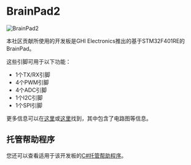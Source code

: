 # BrainPad2

![BrainPad2](https://www.brainpad.com/wp-content/uploads/2021/06/PulseScreenAnimated.gif)

本社区贡献所使用的开发板是GHI Electronics推出的基于STM32F401RE的BrainPad。

这些引脚可用于以下功能：

- 1个TX/RX引脚
- 4个PWM引脚
- 4个ADC引脚
- 1个I2C引脚
- 1个SPI引脚

更多信息可以在[这里](https://www.brainpad.com/)或[这里](https://forums.ghielectronics.com/c/brainpad/11)找到，其中包含了电路图等信息。

## 托管帮助程序

您还可以查看适用于该开发板的[C#托管帮助程序](https://github.com/nanoframework/nf-Community-Targets/tree/main/ChibiOS/BrainPad2/managed_helpers)。